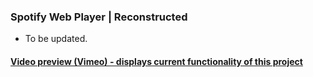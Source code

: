 ### Spotify Web Player | Reconstructed

- To be updated.

#### [Video preview (Vimeo) - displays current functionality of this project](https://vimeo.com/849970125)
